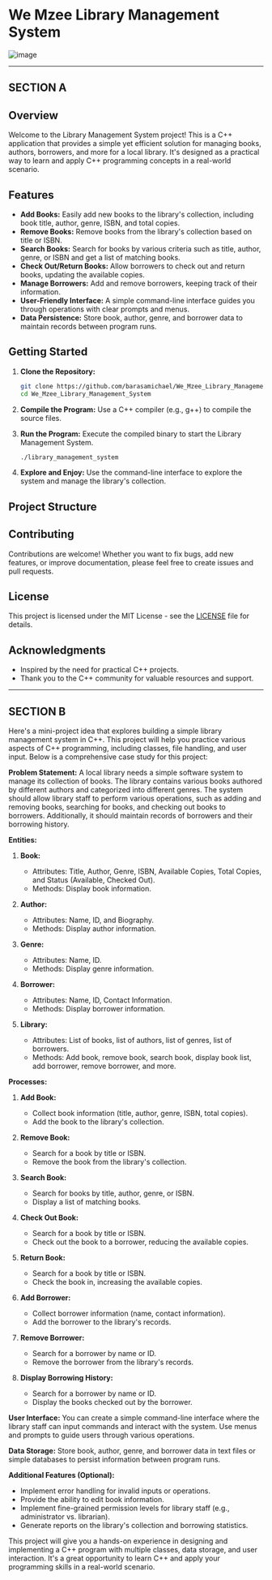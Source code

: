 # We Mzee Library Management System
![image](https://github.com/barasamichael/We_Mzee_Library_Management_System/assets/111043798/2fe2aa4e-d908-4ebc-b854-a58277cf254d)

---
## SECTION A
## Overview
Welcome to the Library Management System project! This is a C++ application that provides a simple yet efficient solution for managing books, authors, borrowers, and more for a local library. It's designed as a practical way to learn and apply C++ programming concepts in a real-world scenario.

## Features
- **Add Books:** Easily add new books to the library's collection, including book title, author, genre, ISBN, and total copies.
- **Remove Books:** Remove books from the library's collection based on title or ISBN.
- **Search Books:** Search for books by various criteria such as title, author, genre, or ISBN and get a list of matching books.
- **Check Out/Return Books:** Allow borrowers to check out and return books, updating the available copies.
- **Manage Borrowers:** Add and remove borrowers, keeping track of their information.
- **User-Friendly Interface:** A simple command-line interface guides you through operations with clear prompts and menus.
- **Data Persistence:** Store book, author, genre, and borrower data to maintain records between program runs.

## Getting Started
1. **Clone the Repository:**
   ```bash
   git clone https://github.com/barasamichael/We_Mzee_Library_Management_System.git
   cd We_Mzee_Library_Management_System
   ```

2. **Compile the Program:**
   Use a C++ compiler (e.g., g++) to compile the source files.

3. **Run the Program:**
   Execute the compiled binary to start the Library Management System.
   ```bash
   ./library_management_system
   ```

4. **Explore and Enjoy:**
   Use the command-line interface to explore the system and manage the library's collection.

## Project Structure

## Contributing
Contributions are welcome! Whether you want to fix bugs, add new features, or improve documentation, please feel free to create issues and pull requests.

## License
This project is licensed under the MIT License - see the [LICENSE](LICENSE) file for details.

## Acknowledgments
- Inspired by the need for practical C++ projects.
- Thank you to the C++ community for valuable resources and support.

---
## SECTION B
Here's a mini-project idea that explores building a simple library management system in C++. This project will help you practice various aspects of C++ programming, including classes, file handling, and user input. Below is a comprehensive case study for this project:

**Problem Statement:**
A local library needs a simple software system to manage its collection of books. The library contains various books authored by different authors and categorized into different genres. The system should allow library staff to perform various operations, such as adding and removing books, searching for books, and checking out books to borrowers. Additionally, it should maintain records of borrowers and their borrowing history.

**Entities:**
1. **Book:**
   - Attributes: Title, Author, Genre, ISBN, Available Copies, Total Copies, and Status (Available, Checked Out).
   - Methods: Display book information.

2. **Author:**
   - Attributes: Name, ID, and Biography.
   - Methods: Display author information.

3. **Genre:**
   - Attributes: Name, ID.
   - Methods: Display genre information.

4. **Borrower:**
   - Attributes: Name, ID, Contact Information.
   - Methods: Display borrower information.

5. **Library:**
   - Attributes: List of books, list of authors, list of genres, list of borrowers.
   - Methods: Add book, remove book, search book, display book list, add borrower, remove borrower, and more.

**Processes:**
1. **Add Book:**
   - Collect book information (title, author, genre, ISBN, total copies).
   - Add the book to the library's collection.

2. **Remove Book:**
   - Search for a book by title or ISBN.
   - Remove the book from the library's collection.

3. **Search Book:**
   - Search for books by title, author, genre, or ISBN.
   - Display a list of matching books.

4. **Check Out Book:**
   - Search for a book by title or ISBN.
   - Check out the book to a borrower, reducing the available copies.

5. **Return Book:**
   - Search for a book by title or ISBN.
   - Check the book in, increasing the available copies.

6. **Add Borrower:**
   - Collect borrower information (name, contact information).
   - Add the borrower to the library's records.

7. **Remove Borrower:**
   - Search for a borrower by name or ID.
   - Remove the borrower from the library's records.

8. **Display Borrowing History:**
   - Search for a borrower by name or ID.
   - Display the books checked out by the borrower.

**User Interface:**
You can create a simple command-line interface where the library staff can input commands and interact with the system. Use menus and prompts to guide users through various operations.

**Data Storage:**
Store book, author, genre, and borrower data in text files or simple databases to persist information between program runs.

**Additional Features (Optional):**
- Implement error handling for invalid inputs or operations.
- Provide the ability to edit book information.
- Implement fine-grained permission levels for library staff (e.g., administrator vs. librarian).
- Generate reports on the library's collection and borrowing statistics.

This project will give you a hands-on experience in designing and implementing a C++ program with multiple classes, data storage, and user interaction. It's a great opportunity to learn C++ and apply your programming skills in a real-world scenario.
